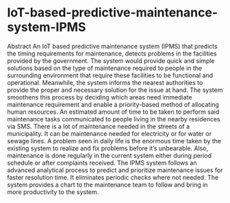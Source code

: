 # IoT-based-predictive-maintenance-system-IPMS
Abstract
An IoT based predictive maintenance system (IPMS) that predicts the timing requirements for maintenance, detects problems in the facilities provided by the government. The system would provide quick and simple solutions based on the type of maintenance required to people in the surrounding environment that require these facilities to be functional and operational. Meanwhile, the system informs the nearest authorities to provide the proper and necessary solution for the issue at hand. The system smoothens this process by deciding which areas need immediate maintenance requirement and enable a priority-based method of allocating human resources. An estimated amount of time to be taken to perform said maintenance tasks communicated to people living in the nearby residences via SMS.
There is a lot of maintenance needed in the streets of a municipality. It can be maintenance needed for electricity or for water or sewage lines. A problem seen in daily life is the enormous time taken by the existing system to realize and fix problems before it’s unbearable. Also, maintenance is done regularly in the current system either during period schedule or after complaints received. The IPMS system follows an advanced analytical process to predict and prioritize maintenance issues for faster resolution time.  It eliminates periodic checks where not needed. The system provides a chart to the maintenance team to follow and bring in more productivity to the system.

